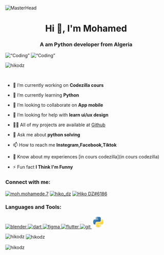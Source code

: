 ![MasterHead](https://1.bp.blogspot.com/-7A4WynwLsMw/XbBpCXG8fHI/AAAAAAAAMt4/uOa1bpLskYgrwGbllhSu2SDj_Mig8SXJQCLcBGAsYHQ/s1600/2000_600px.gif)
<h1 align="center">Hi 👋, I'm Mohamed</h1>
<h3 align="center">A am Python developer from Algeria</h3>
<img align=“right” alt=“Coding” width=“400” src=https://media.giphy.com/media/qgQUggAC3Pfv687qPC/giphy.gif>
<img align=“right” alt=“Coding” width=“400” src=https://media.giphy.com/media/a8rlSHPozsTEuh1ibJ/giphy.gif>

<p align="left"> <img src="https://komarev.com/ghpvc/?username=hikodz&label=Profile%20views&color=0e75b6&style=flat" alt="hikodz" /> </p>

<p align="left"> <a href="https://twitter.com/" target="blank"><img src="https://img.shields.io/twitter/follow/?logo=twitter&style=for-the-badge" alt="" /></a> </p>

- 🔭 I’m currently working on **Codezilla cours**

- 🌱 I’m currently learning **Python**

- 👯 I’m looking to collaborate on **App mobile**

- 🤝 I’m looking for help with **learn ui/ux design**

- 👨‍💻 All of my projects are available at [Github](Github)

- 💬 Ask me about **python solving**

- 📫 How to reach me **Instegram,Facebook,Tiktok**

- 📄 Know about my experiences [in cours codezilla](in cours codezilla)

- ⚡ Fun fact **I Think I'm Funny**

<h3 align="left">Connect with me:</h3>
<p align="left">
<a href="https://fb.com/moh.mohamede.7" target="blank"><img align="center" src="https://raw.githubusercontent.com/rahuldkjain/github-profile-readme-generator/master/src/images/icons/Social/facebook.svg" alt="moh.mohamede.7" height="30" width="40" /></a>
<a href="https://instagram.com/hiko_dz" target="blank"><img align="center" src="https://raw.githubusercontent.com/rahuldkjain/github-profile-readme-generator/master/src/images/icons/Social/instagram.svg" alt="hiko_dz" height="30" width="40" /></a>
<a href="https://discord.gg/Hiko DZ#6186" target="blank"><img align="center" src="https://raw.githubusercontent.com/rahuldkjain/github-profile-readme-generator/master/src/images/icons/Social/discord.svg" alt="Hiko DZ#6186" height="30" width="40" /></a>
</p>

<h3 align="left">Languages and Tools:</h3>
<p align="left"> <a href="https://www.blender.org/" target="_blank" rel="noreferrer"> <img src="https://download.blender.org/branding/community/blender_community_badge_white.svg" alt="blender" width="40" height="40"/> </a> <a href="https://dart.dev" target="_blank" rel="noreferrer"> <img src="https://www.vectorlogo.zone/logos/dartlang/dartlang-icon.svg" alt="dart" width="40" height="40"/> </a> <a href="https://www.figma.com/" target="_blank" rel="noreferrer"> <img src="https://www.vectorlogo.zone/logos/figma/figma-icon.svg" alt="figma" width="40" height="40"/> </a> <a href="https://flutter.dev" target="_blank" rel="noreferrer"> <img src="https://www.vectorlogo.zone/logos/flutterio/flutterio-icon.svg" alt="flutter" width="40" height="40"/> </a> <a href="https://git-scm.com/" target="_blank" rel="noreferrer"> <img src="https://www.vectorlogo.zone/logos/git-scm/git-scm-icon.svg" alt="git" width="40" height="40"/> </a> <a href="https://www.python.org" target="_blank" rel="noreferrer"> <img src="https://raw.githubusercontent.com/devicons/devicon/master/icons/python/python-original.svg" alt="python" width="40" height="40"/> </a> </p>

<p><img align="left" src="https://github-readme-stats.vercel.app/api/top-langs?username=hikodz&show_icons=true&locale=en&layout=compact" alt="hikodz" /></p>

<p>&nbsp;<img align="center" src="https://github-readme-stats.vercel.app/api?username=hikodz&show_icons=true&locale=en" alt="hikodz" /></p>

<p><img align="center" src="https://github-readme-streak-stats.herokuapp.com/?user=hikodz&" alt="hikodz" /></p>
